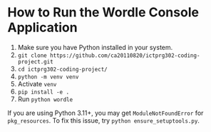 # How to Run the Wordle Console Application
1. Make sure you have Python installed in your system.
2. `git clone https://github.com/ca20110820/ictprg302-coding-project.git`
3. `cd ictprg302-coding-project/`
4. `python -m venv venv`
5. Activate `venv`
6. `pip install -e .`
7. Run `python wordle`

If you are using Python 3.11+, you may get `ModuleNotFoundError` for `pkg_resources`. To fix this issue,
try `python ensure_setuptools.py`.